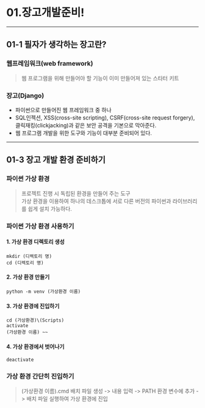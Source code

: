 # 01.장고개발준비!
------------
## 01-1 필자가 생각하는 장고란?
### 웹프레임워크(web framework)
> 웹 프로그램을 위해 만들어야 할 기능이 이미 만들어져 있는 스타터 키트
### 장고(Django)
* 파이썬으로 만들어진 웹 프레임워크 중 하나   
* SQL인젝션, XSS(cross-site scripting), CSRF(cross-site request forgery), 클릭재킹(clickjacking)과 같은 보안 공격을 기본으로 막아준다.   
* 웹 프로그램 개발을 위한 도구와 기능이 대부분 준비되어 있다.    
------------
## 01-3 장고 개발 환경 준비하기
### 파이썬 가상 환경
> 프로젝트 진행 시 독립된 환경을 만들어 주는 도구   
> 가상 환경을 이용하여 하나의 데스크톱에 서로 다른 버전의 파이썬과 라이브러리를 쉽게 설치 가능하다.
### 파이썬 가상 환경 사용하기
####   1. 가상 환경 디렉토리 생성
```
mkdir (디렉토리 명)
cd (디렉토리 명)
```
####   2. 가상 환경 만들기
```
python -m venv (가상환경 이름)
```
####   3. 가상 환경에 진입하기
```
cd (가상환경)\(Scripts)
activate
(가상환경 이름) ~~
```
####   4. 가상 환경에서 벗어나기
```
deactivate
```

### 가상 환경 간단히 진입하기
> (가상환경 이름).cmd 배치 파일 생성 -> 내용 입력 -> PATH 환경 변수에 추가 -> 배치 파일 실행하여 가상 환경에 진입





